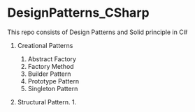 # DesignPatterns_CSharp
This repo consists of Design Patterns and Solid principle in C#

1. Creational Patterns
   1. Abstract Factory
   2. Factory Method
   3. Builder Pattern
   4. Prototype Pattern
   5. Singleton Pattern

2. Structural Pattern.
   1. 
